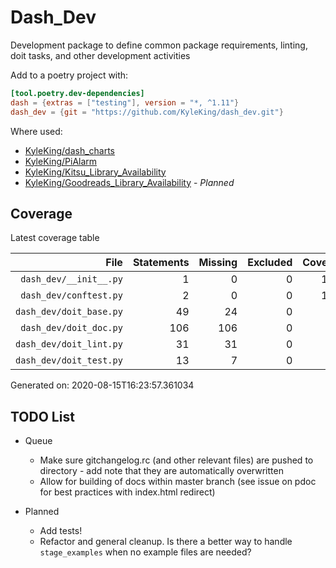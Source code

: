 # Dash_Dev

Development package to define common package requirements, linting, doit tasks, and other development activities

Add to a poetry project with:

```toml
[tool.poetry.dev-dependencies]
dash = {extras = ["testing"], version = "*, ^1.11"}
dash_dev = {git = "https://github.com/KyleKing/dash_dev.git"}
```

Where used:

- [KyleKing/dash_charts](https://github.com/KyleKing/dash_charts)
- [KyleKing/PiAlarm](https://github.com/KyleKing/PiAlarm)
- [KyleKing/Kitsu_Library_Availability](https://github.com/KyleKing/Kitsu_Library_Availability)
- [KyleKing/Goodreads_Library_Availability](https://github.com/KyleKing/Goodreads_Library_Availability) - *Planned*

## Coverage

Latest coverage table

<!-- COVERAGE -->

| File | Statements | Missing | Excluded | Coverage |
| --: | --: | --: | --: | --: |
| `dash_dev/__init__.py` | 1 | 0 | 0 | 100.0 |
| `dash_dev/conftest.py` | 2 | 0 | 0 | 100.0 |
| `dash_dev/doit_base.py` | 49 | 24 | 0 | 51.0 |
| `dash_dev/doit_doc.py` | 106 | 106 | 0 | 0.0 |
| `dash_dev/doit_lint.py` | 31 | 31 | 0 | 0.0 |
| `dash_dev/doit_test.py` | 13 | 7 | 0 | 46.2 |

Generated on: 2020-08-15T16:23:57.361034

<!-- /COVERAGE -->

## TODO List

- Queue
  - Make sure gitchangelog.rc (and other relevant files) are pushed to directory - add note that they are automatically overwritten
  - Allow for building of docs within master branch (see issue on pdoc for best practices with index.html redirect)

- Planned
  - Add tests!
  - Refactor and general cleanup. Is there a better way to handle `stage_examples` when no example files are needed?
